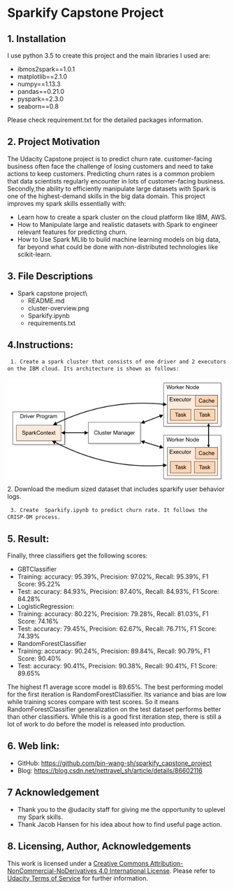 # Sparkify Capstone Project

## 1. Installation
I use python 3.5 to create this project and the main libraries I used are:
- ibmos2spark==1.0.1
- matplotlib==2.1.0
- numpy==1.13.3
- pandas==0.21.0
- pyspark==2.3.0
- seaborn==0.8

Please check requirement.txt for the detailed packages information.

## 2. Project Motivation
The Udacity Capstone project is to predict churn rate.  customer-facing business often  face the challenge of losing customers and need to take actions to keep customers. Predicting churn rates is a common problem that data scientists regularly encounter in lots of customer-facing business.
Secondly,the ability to efficiently manipulate large datasets with Spark is one of the highest-demand skills in the big data domain. This project improves my spark skills essentially with:
 - Learn how to create a spark cluster on the cloud platform like IBM, AWS.
 - How to Manipulate large and realistic datasets with Spark to engineer relevant features for predicting churn.
 - How to Use Spark MLlib to build machine learning models on big data, far beyond what could be done with non-distributed technologies like scikit-learn.

## 3. File Descriptions

- Spark capstone project\
   - README.md
   - cluster-overview.png
   - Sparkify.ipynb
   - requirements.txt

## 4.Instructions:

     1. Create a spark cluster that consists of one driver and 2 executors on the IBM cloud. Its architecture is shown as follows:
![Spark cluster](cluster-overview.png 'cluster-overview')
     2. Download the  medium sized dataset that includes sparkify user behavior logs.

     3. Create  Sparkify.ipynb to predict churn rate. It follows the CRISP-DM process.
## 5. Result:
Finally, three classifiers get the following scores:
- GBTClassifier
 - Training: accuracy: 95.39%, Precision: 97.02%, Recall: 95.39%, F1 Score: 95.22%
 - Test:	 accuracy: 84.93%, Precision: 87.40%, Recall: 84.93%, F1 Score: 84.28%
- LogisticRegression:
 - Training: accuracy: 80.22%, Precision: 79.28%, Recall: 81.03%, F1 Score: 74.16%
 - Test:	 accuracy: 79.45%, Precision: 62.67%, Recall: 76.71%, F1 Score: 74.39%
- RandomForestClassifier
 - Training: accuracy: 90.24%, Precision: 89.84%, Recall: 90.79%, F1 Score: 90.40%
 - Test:	 accuracy: 90.41%, Precision: 90.38%, Recall: 90.41%, F1 Score: 89.65%

The highest f1 average score model is 89.65%. The best performing model for the first iteration is RandomForestClassifier. Its variance and bias are low while training scores compare with test scores.  So it means RandomForestClassifier generalization on the test dataset performs better than other classifiers. While this is a good first iteration step, there is still a lot of work to do before the model is released into production.

## 6. Web link:
   - GitHub: https://github.com/bin-wang-sh/sparkify_capstone_project
   - Blog: https://blog.csdn.net/nettravel_sh/article/details/86602116

## 7 Acknowledgement

- Thank you to the @udacity staff for giving me the opportunity to uplevel my Spark skills.
- Thank Jacob Hansen for his idea about how to find useful page action.

## 8. Licensing, Author, Acknowledgements
This work is licensed under a [Creative Commons  Attribution-NonCommercial-NoDerivatives 4.0 International License](http://creativecommons.org/licenses/by-nc-nd/4.0/). Please refer to [Udacity Terms of Service](https://www.udacity.com/legal) for further information.
